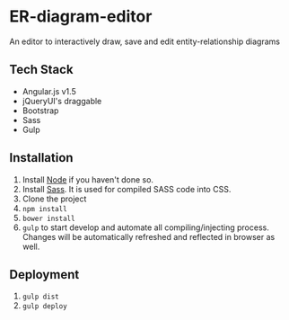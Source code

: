 # ER-diagram-editor
An editor to interactively draw, save and edit entity-relationship diagrams

## Tech Stack
* Angular.js v1.5
* jQueryUI's draggable
* Bootstrap
* Sass
* Gulp

## Installation
1. Install [Node](https://nodejs.org/en/download/) if you haven't done so.
1. Install [Sass](http://sass-lang.com/install). It is used for compiled SASS code into CSS.
2. Clone the project
3. `npm install`
4. `bower install`
5. `gulp` to start develop and automate all compiling/injecting process. Changes will be automatically refreshed and reflected in browser as well.

## Deployment
1. `gulp dist`
2. `gulp deploy`
